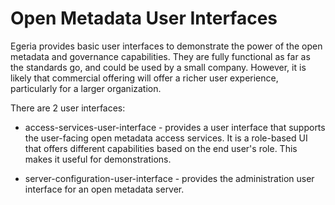 <!-- SPDX-License-Identifier: Apache-2.0 -->

# Open Metadata User Interfaces

Egeria provides basic user interfaces to demonstrate the power of the open
metadata and governance capabilities.  They are fully functional as
far as the standards go, and could be used by a small company.  However,
it is likely that commercial offering will offer a richer user experience,
particularly for a larger organization.

There are 2 user interfaces:

* access-services-user-interface - provides a user interface that supports
the user-facing open metadata access services.  It is a role-based UI that
offers different capabilities based on the end user's role.  This makes it
useful for demonstrations.

* server-configuration-user-interface - provides the administration user
interface for an open metadata server.